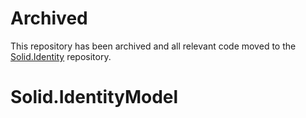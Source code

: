 # Archived
This repository has been archived and all relevant code moved to the [Solid.Identity](https://github.com/SOLIDSoftworks/Solid.Identity) repository.
# Solid.IdentityModel
 
